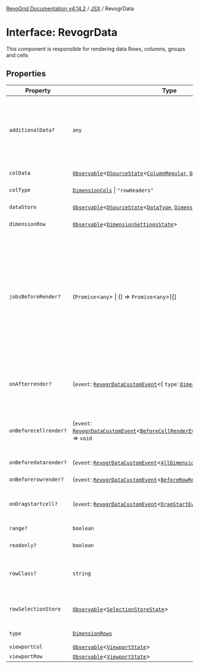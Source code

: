 [RevoGrid Documentation v4.14.2](README.md) / [JSX](Namespace.JSX.md) / RevogrData

# Interface: RevogrData

This component is responsible for rendering data
Rows, columns, groups and cells

## Properties

| Property | Type | Description | Defined in |
| ------ | ------ | ------ | ------ |
| `additionalData?` | `any` | Additional data to pass to renderer Used in plugins such as vue or react to pass root app entity to cells | [src/components.d.ts:1708](https://github.com/revolist/revogrid/blob/29f379095274a66a187c28b49fe0e1fb4170d3ea/src/components.d.ts#L1708) |
| `colData` | [`Observable`](TypeAlias.Observable.md)\<[`DSourceState`](TypeAlias.DSourceState.md)\<[`ColumnRegular`](Interface.ColumnRegular.md), [`DimensionCols`](TypeAlias.DimensionCols.md)\>\> | Column source | [src/components.d.ts:1712](https://github.com/revolist/revogrid/blob/29f379095274a66a187c28b49fe0e1fb4170d3ea/src/components.d.ts#L1712) |
| `colType` | [`DimensionCols`](TypeAlias.DimensionCols.md) \| `"rowHeaders"` | Column data type | [src/components.d.ts:1716](https://github.com/revolist/revogrid/blob/29f379095274a66a187c28b49fe0e1fb4170d3ea/src/components.d.ts#L1716) |
| `dataStore` | [`Observable`](TypeAlias.Observable.md)\<[`DSourceState`](TypeAlias.DSourceState.md)\<[`DataType`](TypeAlias.DataType.md), [`DimensionRows`](TypeAlias.DimensionRows.md)\>\> | Data rows source | [src/components.d.ts:1720](https://github.com/revolist/revogrid/blob/29f379095274a66a187c28b49fe0e1fb4170d3ea/src/components.d.ts#L1720) |
| `dimensionRow` | [`Observable`](TypeAlias.Observable.md)\<[`DimensionSettingsState`](Interface.DimensionSettingsState.md)\> | Dimension settings Y | [src/components.d.ts:1724](https://github.com/revolist/revogrid/blob/29f379095274a66a187c28b49fe0e1fb4170d3ea/src/components.d.ts#L1724) |
| `jobsBeforeRender?` | (`Promise`\<`any`\> \| () => `Promise`\<`any`\>)[] | Prevent rendering until job is done. Can be used for initial rendering performance improvement. When several plugins require initial rendering this will prevent double initial rendering. | [src/components.d.ts:1728](https://github.com/revolist/revogrid/blob/29f379095274a66a187c28b49fe0e1fb4170d3ea/src/components.d.ts#L1728) |
| `onAfterrender?` | (`event`: [`RevogrDataCustomEvent`](Interface.RevogrDataCustomEvent.md)\<\{ `type`: [`DimensionRows`](TypeAlias.DimensionRows.md); \}\>) => `void` | When data render finished for the designated type | [src/components.d.ts:1732](https://github.com/revolist/revogrid/blob/29f379095274a66a187c28b49fe0e1fb4170d3ea/src/components.d.ts#L1732) |
| `onBeforecellrender?` | (`event`: [`RevogrDataCustomEvent`](Interface.RevogrDataCustomEvent.md)\<[`BeforeCellRenderEvent`](Interface.BeforeCellRenderEvent.md)\<[`CellTemplateProp`](Interface.CellTemplateProp.md)\>\>) => `void` | Before each cell render function. Allows to override cell properties | [src/components.d.ts:1736](https://github.com/revolist/revogrid/blob/29f379095274a66a187c28b49fe0e1fb4170d3ea/src/components.d.ts#L1736) |
| `onBeforedatarender?` | (`event`: [`RevogrDataCustomEvent`](Interface.RevogrDataCustomEvent.md)\<[`AllDimensionType`](Interface.AllDimensionType.md)\>) => `void` | Before data render | [src/components.d.ts:1740](https://github.com/revolist/revogrid/blob/29f379095274a66a187c28b49fe0e1fb4170d3ea/src/components.d.ts#L1740) |
| `onBeforerowrender?` | (`event`: [`RevogrDataCustomEvent`](Interface.RevogrDataCustomEvent.md)\<[`BeforeRowRenderEvent`](Interface.BeforeRowRenderEvent.md)\<`any`\>\>) => `void` | Before each row render | [src/components.d.ts:1744](https://github.com/revolist/revogrid/blob/29f379095274a66a187c28b49fe0e1fb4170d3ea/src/components.d.ts#L1744) |
| `onDragstartcell?` | (`event`: [`RevogrDataCustomEvent`](Interface.RevogrDataCustomEvent.md)\<[`DragStartEvent`](Interface.DragStartEvent.md)\>) => `void` | Event emitted on cell drag start | [src/components.d.ts:1748](https://github.com/revolist/revogrid/blob/29f379095274a66a187c28b49fe0e1fb4170d3ea/src/components.d.ts#L1748) |
| `range?` | `boolean` | Range allowed | [src/components.d.ts:1752](https://github.com/revolist/revogrid/blob/29f379095274a66a187c28b49fe0e1fb4170d3ea/src/components.d.ts#L1752) |
| `readonly?` | `boolean` | Readonly mode | [src/components.d.ts:1756](https://github.com/revolist/revogrid/blob/29f379095274a66a187c28b49fe0e1fb4170d3ea/src/components.d.ts#L1756) |
| `rowClass?` | `string` | Defines property from which to read row class | [src/components.d.ts:1760](https://github.com/revolist/revogrid/blob/29f379095274a66a187c28b49fe0e1fb4170d3ea/src/components.d.ts#L1760) |
| `rowSelectionStore` | [`Observable`](TypeAlias.Observable.md)\<[`SelectionStoreState`](TypeAlias.SelectionStoreState.md)\> | Selection, range, focus for row selection | [src/components.d.ts:1764](https://github.com/revolist/revogrid/blob/29f379095274a66a187c28b49fe0e1fb4170d3ea/src/components.d.ts#L1764) |
| `type` | [`DimensionRows`](TypeAlias.DimensionRows.md) | Row data type | [src/components.d.ts:1768](https://github.com/revolist/revogrid/blob/29f379095274a66a187c28b49fe0e1fb4170d3ea/src/components.d.ts#L1768) |
| `viewportCol` | [`Observable`](TypeAlias.Observable.md)\<[`ViewportState`](Interface.ViewportState.md)\> | Viewport X | [src/components.d.ts:1772](https://github.com/revolist/revogrid/blob/29f379095274a66a187c28b49fe0e1fb4170d3ea/src/components.d.ts#L1772) |
| `viewportRow` | [`Observable`](TypeAlias.Observable.md)\<[`ViewportState`](Interface.ViewportState.md)\> | Viewport Y | [src/components.d.ts:1776](https://github.com/revolist/revogrid/blob/29f379095274a66a187c28b49fe0e1fb4170d3ea/src/components.d.ts#L1776) |
